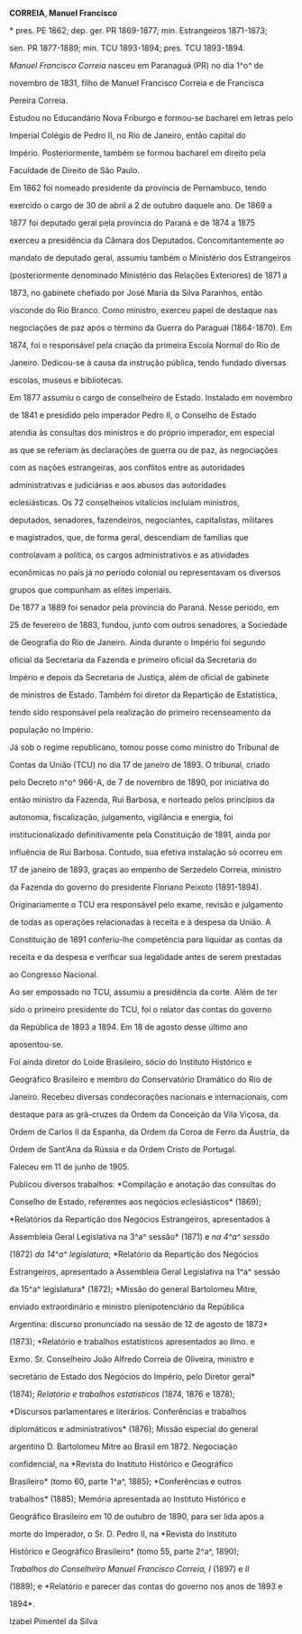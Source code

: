 **CORREIA, Manuel Francisco**



\* pres. PE 1862; dep. ger. PR 1869-1877; min. Estrangeiros 1871-1873;

sen. PR 1877-1889; min. TCU 1893-1894; pres. TCU 1893-1894.



*Manuel Francisco Correia* nasceu em Paranaguá (PR) no dia 1^o^ de

novembro de 1831, filho de Manuel Francisco Correia e de Francisca

Pereira Correia.



Estudou no Educandário Nova Friburgo e formou-se bacharel em letras pelo

Imperial Colégio de Pedro II, no Rio de Janeiro, então capital do

Império. Posteriormente, também se formou bacharel em direito pela

Faculdade de Direito de São Paulo.



Em 1862 foi nomeado presidente da província de Pernambuco, tendo

exercido o cargo de 30 de abril a 2 de outubro daquele ano. De 1869 a

1877 foi deputado geral pela província do Paraná e de 1874 a 1875

exerceu a presidência da Câmara dos Deputados. Concomitantemente ao

mandato de deputado geral, assumiu também o Ministério dos Estrangeiros

(posteriormente denominado Ministério das Relações Exteriores) de 1871 a

1873, no gabinete chefiado por José Maria da Silva Paranhos, então

visconde do Rio Branco. Como ministro, exerceu papel de destaque nas

negociações de paz após o término da Guerra do Paraguai (1864-1870). Em

1874, foi o responsável pela criação da primeira Escola Normal do Rio de

Janeiro. Dedicou-se à causa da instrução pública, tendo fundado diversas

escolas, museus e bibliotecas.



Em 1877 assumiu o cargo de conselheiro de Estado. Instalado em novembro

de 1841 e presidido pelo imperador Pedro II, o Conselho de Estado

atendia às consultas dos ministros e do próprio imperador, em especial

as que se referiam às declarações de guerra ou de paz, às negociações

com as nações estrangeiras, aos conflitos entre as autoridades

administrativas e judiciárias e aos abusos das autoridades

eclesiásticas. Os 72 conselheiros vitalícios incluíam ministros,

deputados, senadores, fazendeiros, negociantes, capitalistas, militares

e magistrados, que, de forma geral, descendiam de famílias que

controlavam a política, os cargos administrativos e as atividades

econômicas no país já no período colonial ou representavam os diversos

grupos que compunham as elites imperiais.



De 1877 a 1889 foi senador pela província do Paraná. Nesse período, em

25 de fevereiro de 1883, fundou, junto com outros senadores, a Sociedade

de Geografia do Rio de Janeiro. Ainda durante o Império foi segundo

oficial da Secretaria da Fazenda e primeiro oficial da Secretaria do

Império e depois da Secretaria de Justiça, além de oficial de gabinete

de ministros de Estado. Também foi diretor da Repartição de Estatística,

tendo sido responsável pela realização do primeiro recenseamento da

população no Império.



Já sob o regime republicano, tomou posse como ministro do Tribunal de

Contas da União (TCU) no dia 17 de janeiro de 1893. O tribunal, criado

pelo Decreto n^o^ 966-A, de 7 de novembro de 1890, por iniciativa do

então ministro da Fazenda, Rui Barbosa, e norteado pelos princípios da

autonomia, fiscalização, julgamento, vigilância e energia, foi

institucionalizado definitivamente pela Constituição de 1891, ainda por

influência de Rui Barbosa. Contudo, sua efetiva instalação só ocorreu em

17 de janeiro de 1893, graças ao empenho de Serzedelo Correia, ministro

da Fazenda do governo do presidente Floriano Peixoto (1891-1894).

Originariamente o TCU era responsável pelo exame, revisão e julgamento

de todas as operações relacionadas à receita e à despesa da União. A

Constituição de 1891 conferiu-lhe competência para liquidar as contas da

receita e da despesa e verificar sua legalidade antes de serem prestadas

ao Congresso Nacional.



Ao ser empossado no TCU, assumiu a presidência da corte. Além de ter

sido o primeiro presidente do TCU, foi o relator das contas do governo

da República de 1893 a 1894. Em 18 de agosto desse último ano

aposentou-se.



Foi ainda diretor do Loide Brasileiro, sócio do Instituto Histórico e

Geográfico Brasileiro e membro do Conservatório Dramático do Rio de

Janeiro. Recebeu diversas condecorações nacionais e internacionais, com

destaque para as grã-cruzes da Ordem da Conceição da Vila Viçosa, da

Ordem de Carlos II da Espanha, da Ordem da Coroa de Ferro da Áustria, da

Ordem de Sant’Ana da Rússia e da Ordem Cristo de Portugal.



Faleceu em 11 de junho de 1905.



Publicou diversos trabalhos: *Compilação e anotação das consultas do

Conselho de Estado, referentes aos negócios eclesiásticos* (1869);

*Relatórios da Repartição dos Negócios Estrangeiros, apresentados à

Assembleia Geral Legislativa na 3^a^ sessão* (1871) e *na 4^a^ sessão*

(1872) *da 14^a^ legislatura*; *Relatório da Repartição dos Negócios

Estrangeiros, apresentado à Assembleia Geral Legislativa na 1^a^ sessão

da 15^a^ legislatura* (1872); *Missão do general Bartolomeu Mitre,

enviado extraordinário e ministro plenipotenciário da República

Argentina: discurso pronunciado na sessão de 12 de agosto de 1873*

(1873); *Relatório e trabalhos estatísticos apresentados ao Ilmo. e

Exmo. Sr. Conselheiro João Alfredo Correia de Oliveira, ministro e

secretário de Estado dos Negócios do Império, pelo Diretor geral*

(1874); *Relatório e trabalhos estatísticos* (1874, 1876 e 1878);

*Discursos parlamentares e literários. Conferências e trabalhos

diplomáticos e administrativos* (1876); Missão especial do general

argentino D. Bartolomeu Mitre ao Brasil em 1872. Negociação

confidencial, na *Revista do Instituto Histórico e Geográfico

Brasileiro* (tomo 60, parte 1^a^, 1885); *Conferências e outros

trabalhos* (1885); Memória apresentada ao Instituto Histórico e

Geográfico Brasileiro em 10 de outubro de 1890, para ser lida após a

morte do Imperador, o Sr. D. Pedro II, na *Revista do Instituto

Histórico e Geográfico Brasileiro* (tomo 55, parte 2^a^, 1890);

*Trabalhos do Conselheiro Manuel Francisco Correia, I* (1897) e *II*

(1889); e *Relatório e parecer das contas do governo nos anos de 1893 e

1894*.



Izabel Pimentel da Silva



